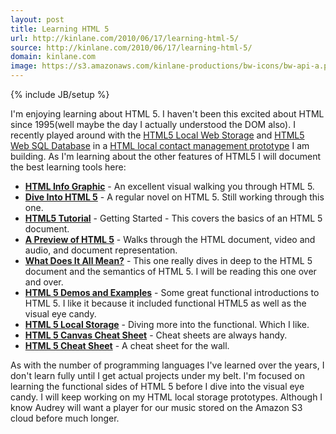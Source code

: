 ```yaml
---
layout: post
title: Learning HTML 5
url: http://kinlane.com/2010/06/17/learning-html-5/
source: http://kinlane.com/2010/06/17/learning-html-5/
domain: kinlane.com
image: https://s3.amazonaws.com/kinlane-productions/bw-icons/bw-api-a.png
---
```

{% include JB/setup %}

<p>
     I'm enjoying learning about HTML 5. I haven't been this excited about HTML since 1995(well maybe the day I actually understood the DOM also). I recently played around with the <a href="http://www.kinlane.com/category/html-5/html5-web-storage/">HTML5 Local Web Storage</a> and <a href="http://www.kinlane.com/category/html-5/html5-web-sql-database/">HTML5 Web SQL Database</a> in a <a href="http://www.kinlane.com/2010/06/html-5-web-sql-database/">HTML local contact management prototype</a> I am building. As I'm learning about the other features of HTML5 I will document the best learning tools here:
</p>
<ul class="mainlist">
     <li>
          <a href="http://www.focus.com/images/view/11905/"><strong>HTML Info Graphic</strong></a> - An excellent visual walking you through HTML 5.
     </li>
     <li>
          <strong><a href="http://diveintohtml5.org/">Dive Into HTML 5</a></strong> - A regular novel on HTML 5. Still working through this one.
     </li>
     <li>
          <strong><a href="http://www.dave-woods.co.uk/index.php/html5-tutorial-getting-started/">HTML5 Tutorial</a></strong> - Getting Started - This covers the basics of an HTML 5 document.
     </li>
     <li>
          <strong><a href="http://www.alistapart.com/articles/previewofhtml5">A Preview of HTML 5</a></strong> - Walks through the HTML document, video and audio, and document representation.
     </li>
     <li>
          <strong><a href="http://diveintohtml5.org/semantics.html">What Does It All Mean?</a></strong> - This one really dives in deep to the HTML 5 document and the semantics of HTML 5. I will be reading this one over and over.
     </li>
     <li>
          <strong><a href="http://html5demos.com/">HTML 5 Demos and Examples</a></strong> - Some great functional introductions to HTML 5. I like it because it included functional HTML5 as well as the visual eye candy.
     </li>
     <li>
          <strong><a href="http://paperkilledrock.com/2010/05/html5-localstorage-part-one/">HTML 5 Local Storage</a></strong> - Diving more into the functional. Which I like.
     </li>
     <li>
          <strong><a href="http://blog.nihilogic.dk/2009/02/html5-canvas-cheat-sheet.html">HTML 5 Canvas Cheat Sheet</a></strong> - Cheat sheets are always handy.
     </li>
     <li>
          <strong><a href="http://www.scribd.com/doc/24192622/HTML5-Visual-Cheat-Sheet-Reloaded">HTML 5 Cheat Sheet</a></strong> - A cheat sheet for the wall.
     </li>
</ul>
<p>
     As with the number of programming languages I've learned over the years, I don't learn fully until I get actual projects under my belt. I'm focused on learning the functional sides of HTML 5 before I dive into the visual eye candy. I will keep working on my HTML local storage prototypes. Although I know Audrey will want a player for our music stored on the Amazon S3 cloud before much longer.
</p>